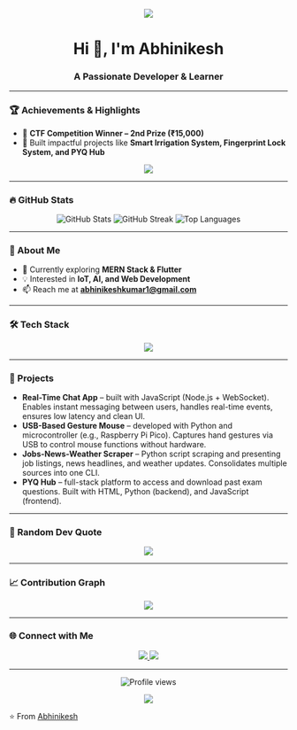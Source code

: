 <!-- Header Banner -->
<p align="center">
  <img src="https://capsule-render.vercel.app/api?type=waving&color=0:ff6ec4,100:7873f5&height=200&section=header&text=Abhinikesh%20👨‍💻&fontSize=50&fontColor=ffffff&animation=fadeIn&fontAlignY=38" />
</p>

<h1 align="center">Hi 👋, I'm Abhinikesh</h1>
<h3 align="center">A Passionate Developer & Learner</h3>

---

### 🏆 Achievements & Highlights
- 🥈 **CTF Competition Winner – 2nd Prize (₹15,000)**  
- 🌟 Built impactful projects like **Smart Irrigation System, Fingerprint Lock System, and PYQ Hub**  

<p align="center">
  <img src="https://github-profile-trophy.vercel.app/?username=Abhinikesh&theme=radical&no-frame=true&no-bg=true&margin-w=15&row=1" />
</p>

---

### 🔥 GitHub Stats
<p align="center">
  <img src="https://github-readme-stats.vercel.app/api?username=Abhinikesh&show_icons=true&theme=radical" alt="GitHub Stats" />
  <img src="https://github-readme-streak-stats.herokuapp.com/?user=Abhinikesh&theme=radical" alt="GitHub Streak" />
  <img src="https://github-readme-stats.vercel.app/api/top-langs/?username=Abhinikesh&layout=compact&theme=radical&cache_seconds=1800" alt="Top Languages" />


</p>

---

### 🚀 About Me
- 🌱 Currently exploring **MERN Stack & Flutter**  
- 💡 Interested in **IoT, AI, and Web Development**  
- 📫 Reach me at **abhinikeshkumar1@gmail.com**  

---

### 🛠️ Tech Stack
<p align="center">
  <img src="https://skillicons.dev/icons?i=html,css,js,react,nodejs,express,mongodb,flutter,python,c,cpp,git,github" />
</p>

---

### 🎯 Projects
- **Real-Time Chat App** – built with JavaScript (Node.js + WebSocket). Enables instant messaging between users, handles real-time events, ensures low latency and clean UI.  
- **USB-Based Gesture Mouse** – developed with Python and microcontroller (e.g., Raspberry Pi Pico). Captures hand gestures via USB to control mouse functions without hardware.  
- **Jobs-News-Weather Scraper** – Python script scraping and presenting job listings, news headlines, and weather updates. Consolidates multiple sources into one CLI.  
- **PYQ Hub** – full-stack platform to access and download past exam questions. Built with HTML, Python (backend), and JavaScript (frontend).  

---

### 🔮 Random Dev Quote
<p align="center">
  <img src="https://quotes-github-readme.vercel.app/api?type=horizontal&theme=radical" />
</p>

---

### 📈 Contribution Graph
<p align="center">
  <img src="https://github-readme-activity-graph.vercel.app/graph?username=Abhinikesh&theme=tokyo-night" />
</p>

---

### 🌐 Connect with Me
<p align="center">
  <a href="https://www.linkedin.com/in/abhinikesh-kumar-223a08336" target="_blank">
    <img src="https://img.shields.io/badge/LinkedIn-0077B5?style=for-the-badge&logo=linkedin&logoColor=white" />
  </a>
  <a href="mailto:abhinikeshkumar1@gmail.com">
    <img src="https://img.shields.io/badge/Email-D14836?style=for-the-badge&logo=gmail&logoColor=white" />
  </a>
</p>

---

<p align="center">
  <img src="https://komarev.com/ghpvc/?username=Abhinikesh&label=Profile%20Views&color=ff69b4&style=for-the-badge" alt="Profile views"/>
</p>

<!-- Footer Banner -->
<p align="center">
  <img src="https://capsule-render.vercel.app/api?type=waving&color=0:7873f5,100:ff6ec4&height=120&section=footer" />
</p>

⭐️ From [Abhinikesh](https://github.com/Abhinikesh)
